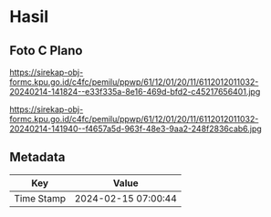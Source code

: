 # Hasil

## Foto C Plano

https://sirekap-obj-formc.kpu.go.id/c4fc/pemilu/ppwp/61/12/01/20/11/6112012011032-20240214-141824--e33f335a-8e16-469d-bfd2-c45217656401.jpg

https://sirekap-obj-formc.kpu.go.id/c4fc/pemilu/ppwp/61/12/01/20/11/6112012011032-20240214-141940--f4657a5d-963f-48e3-9aa2-248f2836cab6.jpg


## Metadata

| Key        | Value               |
| ---------- | ------------------- |
| Time Stamp | 2024-02-15 07:00:44 |



